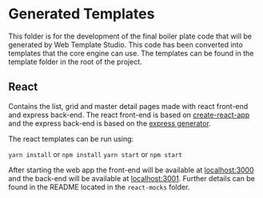 # Generated Templates

This folder is for the development of the final boiler plate code that will be generated by Web Template Studio. This code has been converted into templates that the core engine can use. The templates can be found in the template folder in the root of the project.

## React

Contains the list, grid and master detail pages made with react front-end and express back-end. The react front-end is based on [create-react-app](https://github.com/facebook/create-react-app) and the express back-end is based on the [express generator](https://expressjs.com/en/starter/generator.html).

The react templates can be run using:

`yarn install` or `npm install`
`yarn start` or `npm start`

After starting the web app the front-end will be available at [localhost:3000](http://localhost:3000/) and the back-end will be available at [localhost:3001](http://localhost:3001/). Further details can be found in the README located in the `react-mocks` folder.
